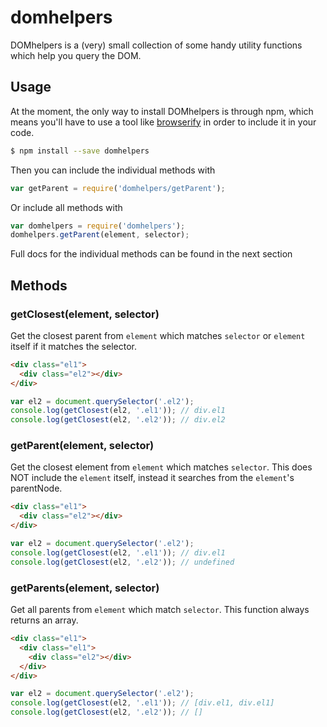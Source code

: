 # domhelpers

DOMhelpers is a (very) small collection of some handy utility functions which
help you query the DOM.


## Usage

At the moment, the only way to install DOMhelpers is through npm, which means
you'll have to use a tool like [browserify][browserify] in order to include it
in your code.

```bash
$ npm install --save domhelpers
```

Then you can include the individual methods with

```js
var getParent = require('domhelpers/getParent');
```

Or include all methods with

```js
var domhelpers = require('domhelpers');
domhelpers.getParent(element, selector);
```

Full docs for the individual methods can be found in the next section

[browserify]: http://browserify.org/


## Methods

### getClosest(element, selector)

Get the closest parent from `element` which matches `selector` or `element`
itself if it matches the selector.

```html
<div class="el1">
  <div class="el2"></div>
</div>
```

```js
var el2 = document.querySelector('.el2');
console.log(getClosest(el2, '.el1')); // div.el1
console.log(getClosest(el2, '.el2')); // div.el2
```


### getParent(element, selector)

Get the closest element from `element` which matches `selector`. This does NOT
include the `element` itself, instead it searches from the `element`'s parentNode.

```html
<div class="el1">
  <div class="el2"></div>
</div>
```

```js
var el2 = document.querySelector('.el2');
console.log(getClosest(el2, '.el1')); // div.el1
console.log(getClosest(el2, '.el2')); // undefined
```


### getParents(element, selector)

Get all parents from `element` which match `selector`. This function always
returns an array.

```html
<div class="el1">
  <div class="el1">
    <div class="el2"></div>
  </div>
</div>
```

```js
var el2 = document.querySelector('.el2');
console.log(getClosest(el2, '.el1')); // [div.el1, div.el1]
console.log(getClosest(el2, '.el2')); // []
```
